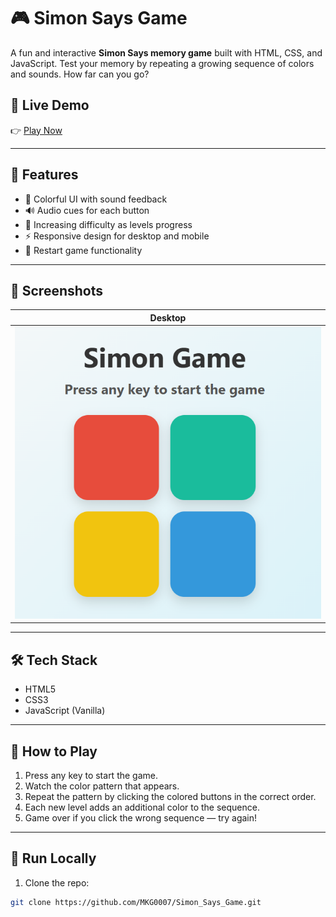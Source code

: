 # 🎮 Simon Says Game

A fun and interactive **Simon Says memory game** built with HTML, CSS, and JavaScript. Test your memory by repeating a growing sequence of colors and sounds. How far can you go?

## 🚀 Live Demo

👉 [Play Now](https://mkg0007.github.io/Simon_Says_Game)  

---

## 🧠 Features

- 🎨 Colorful UI with sound feedback
- 🔊 Audio cues for each button
- 🔁 Increasing difficulty as levels progress
- ⚡ Responsive design for desktop and mobile
- 🔄 Restart game functionality

---

## 📸 Screenshots

| Desktop |
|--------|
| ![Desktop Screenshot](simonsnap.png)

---

## 🛠️ Tech Stack

- HTML5
- CSS3
- JavaScript (Vanilla)

---

## 🧩 How to Play

1. Press any key to start the game.
2. Watch the color pattern that appears.
3. Repeat the pattern by clicking the colored buttons in the correct order.
4. Each new level adds an additional color to the sequence.
5. Game over if you click the wrong sequence — try again!

---

## 🧪 Run Locally

1. Clone the repo:

```bash
git clone https://github.com/MKG0007/Simon_Says_Game.git
